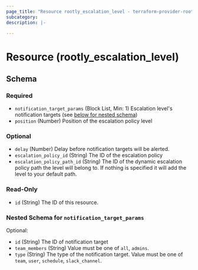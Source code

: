 ```yaml
---
page_title: "Resource rootly_escalation_level - terraform-provider-rootly"
subcategory:
description: |-
    
---
```


# Resource (rootly_escalation_level)





<!-- schema generated by tfplugindocs -->
## Schema

### Required

- `notification_target_params` (Block List, Min: 1) Escalation level's notification targets (see [below for nested schema](#nestedblock--notification_target_params))
- `position` (Number) Position of the escalation policy level

### Optional

- `delay` (Number) Delay before notification targets will be alerted.
- `escalation_policy_id` (String) The ID of the escalation policy
- `escalation_policy_path_id` (String) The ID of the dynamic escalation policy path the level will belong to. If nothing is specified it will add the level to your default path.

### Read-Only

- `id` (String) The ID of this resource.

<a id="nestedblock--notification_target_params"></a>
### Nested Schema for `notification_target_params`

Optional:

- `id` (String) The ID of notification target
- `team_members` (String) Value must be one of `all`, `admins`.
- `type` (String) The type of the notification target. Value must be one of `team`, `user`, `schedule`, `slack_channel`.
